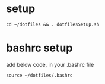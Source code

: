# setup

```
cd ~/dotfiles && . dotfilesSetup.sh
```

# bashrc setup
add below code, in your .bashrc file

```
source ~/dotfiles/.bashrc
```
